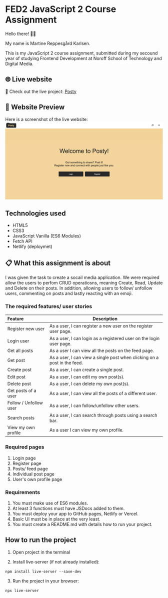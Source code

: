 # FED2 JavaScript 2 Course Assignment

Hello there! 👋🏼

My name is Martine Reppesgård Karlsen.

This is my JavaScript 2 course assignment, submitted during my secound year of studying Frontend Development at Noroff School of Technology and Digital Media.

## 🌐 Live website

🎯 Check out the live project: [Posty](https://posty-martir2109.netlify.app/)

## 📸 Website Preview

Here is a screenshot of the live website: ![Preview of Posty website](./public/images/website-preview.png)

## Technologies used

- HTML5
- CSS3
- JavaScript Vanilla (ES6 Modules)
- Fetch API
- Netlify (deploymet)

## 📋 What this assignment is about

I was given the task to create a socail media application. We were required allow the users to perfom CRUD operatiosns, meaning Create, Read, Update and Delete on their posts.
In addition, allowing users to follow/ unfollow users, commenting on posts and lastly reacting with an emoji.

### The required features/ user stories

| Feature                | Description                                                              |
| :--------------------- | ------------------------------------------------------------------------ |
| Register new user      | As a user, I can register a new user on the register user page.          |
| Login user             | As a user, I can login as a registered user on the login user page.      |
| Get all posts          | As a user I can view all the posts on the feed page.                     |
| Get post               | As a user, I can view a single post when clicking on a post in the feed. |
| Create post            | As a user, I can create a single post.                                   |
| Edit post              | As a user, I can edit my own post(s).                                    |
| Delete post            | As a user, I can delete my own post(s).                                  |
| Get posts of a user    | As a user, I can view all the posts of a different user.                 |
| Follow / Unfollow user | As a user, I can follow/unfollow other users.                            |
| Search posts           | As a user, I can search through posts using a search bar.                |
| View my own profile    | As a user I can view my own profile.                                     |

### Required pages

1. Login page
2. Register page
3. Posts/ feed page
4. Individual post page
5. User's own profile page

### Requirements

1. You must make use of ES6 modules.
2. At least 3 functions must have JSDocs added to them.
3. You must deploy your app to GitHub pages, Netlify or Vercel.
4. Basic UI must be in place at the very least.
5. You must create a README.md with details how to run your project.

## How to run the project

1. Open project in the terminal

2. Install live-server (if not already installed):

```
npm install live-server --save-dev
```

3. Run the project in your browser:

```
npx live-server
```
